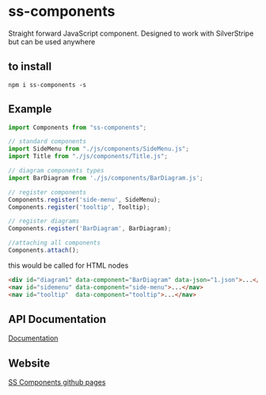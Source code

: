 # ss-components
Straight forward JavaScript component. Designed to work with SilverStripe but can be used anywhere

## to install 

`npm i ss-components -s`

## Example 

```javascript
import Components from "ss-components";

// standard components
import SideMenu from "./js/components/SideMenu.js";
import Title from "./js/components/Title.js";

// diagram components types 
import BarDiagram from './js/components/BarDiagram.js';

// register components
Components.register('side-menu', SideMenu);
Components.register('tooltip', Tooltip);

// register diagrams
Components.register('BarDiagram', BarDiagram);

//attaching all components
Components.attach();
```

this would be called for HTML nodes 

```html
<div id="diagram1" data-component="BarDiagram" data-json="1.json">...</div>
<nav id="sidemenu" data-component="side-menu">...</nav>
<nav id="tooltip"  data-component="tooltip">...</nav>
```

## API Documentation

[Documentation](docs/Components.md)

## Website 

[SS Components github pages](https://qunabucom.github.io/ss-components/)